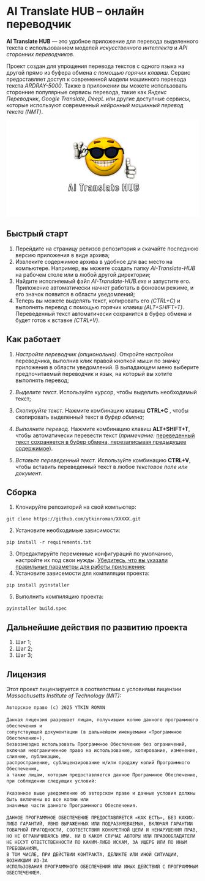 # AI Translate HUB – онлайн переводчик

**AI Translate HUB** — это удобное приложение для перевода выделенного текста с использованием моделей *искусственного интеллекта* и *API сторонних переводчиков*. 

Проект создан для упрощения перевода текстов с одного языка на другой прямо из буфера обмена *с помощью горячих клавиш*. Сервис предоставляет доступ к современной модели машинного перевода текста *ARDRAY-5000*. Также в приложении вы можете использовать сторонние популярные сервисы перевода, такие как *Яндекс Переводчик*, *Google Translate*, *DeepL* или другие доступные сервисы, которые используют современный *нейронный машинный перевод текста (NMT)*.

![Images](github_images/img_01.png)


## Быстрый старт
1. Перейдите на страницу релизов репозитория и скачайте последнюю версию приложения в виде архива;
2. Извлеките содержимое архива в удобное для вас место на компьютере. Например, вы можете создать папку *AI-Translate-HUB* на рабочем столе или в любой другой директории;
3. Найдите исполняемый файл *AI-Translate-HUB.exe* и запустите его. Приложение автоматически начнет работать в фоновом режиме, и его значок появится в области уведомлений;
4. Теперь вы можете выделять текст, копировать его *(CTRL+C)* и выполнять перевод с помощью горячих клавиш *(ALT+SHIFT+T)*. Переведенный текст автоматически сохранится в буфер обмена и будет готов к вставке *(CTRL+V)*.


## Как работает
1. *Настройте переводчик (опционально)*. Откройте настройки переводчика, выполнив клик правой кнопкой мыши по значку приложения в области уведомлений. В выпадающем меню выберите предпочитаемый переводчик и язык, на который вы хотите выполнять перевод;

2. *Выделите текст*. Используйте курсор, чтобы выделить необходимый текст;

3. *Скопируйте текст*. Нажмите комбинацию клавиш **CTRL+C** , чтобы скопировать выделенный текст в *буфер обмена*;

4. *Выполните перевод*. Нажмите комбинацию клавиш **ALT+SHIFT+T**, чтобы автоматически перевести текст (*примечание:* <ins>переведенный текст сохраняется в буфер обмена, перезаписывая предыдущее содержимое</ins>).

5. *Вставьте переведенный текст*. Используйте комбинацию **CTRL+V**, чтобы вставить переведенный текст в любое *текстовое поле или документ*.


## Сборка
1. Клонируйте репозиторий на свой компьютер:
```
git clone https://github.com/ytkinroman/XXXXX.git
```
2. Установите необходимые зависимости:
```
pip install -r requirements.txt
```
3. Отредактируйте переменные конфигураций по умолчанию, настройте их под свои нужды. <ins>Убедитесь, что вы указали правильные параметры для работы приложения</ins>;
4. Установите зависемости для компиляции проекта:
```
pip install pyinstaller
```
5. Выполнить компиляцию проекта:
```
pyinstaller build.spec
```


## Дальнейшие действия по развитию проекта
1. Шаг 1;
2. Шаг 2;
3. Шаг 3;


## Лицензия
Этот проект лицензируется в соответствии с условиями лицензии *Massachusetts Institute of Technology (MIT):*

```
Авторское право (c) 2025 YTKIN ROMAN

Данная лицензия разрешает лицам, получившим копию данного программного обеспечения и
сопутствующей документации (в дальнейшем именуемыми «Программное Обеспечение»),
безвозмездно использовать Программное Обеспечение без ограничений,
включая неограниченное право на использование, копирование, изменение, слияние, публикацию,
распространение, сублицензирование и/или продажу копий Программного Обеспечения,
а также лицам, которым предоставляется данное Программное Обеспечение, при соблюдении следующих условий:

Указанное выше уведомление об авторском праве и данные условия должны быть включены во все копии или
значимые части данного Программного Обеспечения.

ДАННОЕ ПРОГРАММНОЕ ОБЕСПЕЧЕНИЕ ПРЕДОСТАВЛЯЕТСЯ «КАК ЕСТЬ», БЕЗ КАКИХ-
ЛИБО ГАРАНТИЙ, ЯВНО ВЫРАЖЕННЫХ ИЛИ ПОДРАЗУМЕВАЕМЫХ, ВКЛЮЧАЯ ГАРАНТИИ
ТОВАРНОЙ ПРИГОДНОСТИ, СООТВЕТСТВИЯ КОНКРЕТНОЙ ЦЕЛИ И НЕНАРУШЕНИЯ ПРАВ,
НО НЕ ОГРАНИЧИВАЯСЬ ИМИ. НИ В КАКОМ СЛУЧАЕ АВТОРЫ ИЛИ ПРАВООБЛАДАТЕЛИ
НЕ НЕСУТ ОТВЕТСТВЕННОСТИ ПО КАКИМ-ЛИБО ИСКАМ, ЗА УЩЕРБ ИЛИ ПО ИНЫМ ТРЕБОВАНИЯМ,
В ТОМ ЧИСЛЕ, ПРИ ДЕЙСТВИИ КОНТРАКТА, ДЕЛИКТЕ ИЛИ ИНОЙ СИТУАЦИИ, ВОЗНИКШИМ ИЗ-ЗА 
ИСПОЛЬЗОВАНИЯ ПРОГРАММНОГО ОБЕСПЕЧЕНИЯ ИЛИ ИНЫХ ДЕЙСТВИЙ С ПРОГРАММНЫМ ОБЕСПЕЧЕНИЕМ.
```
